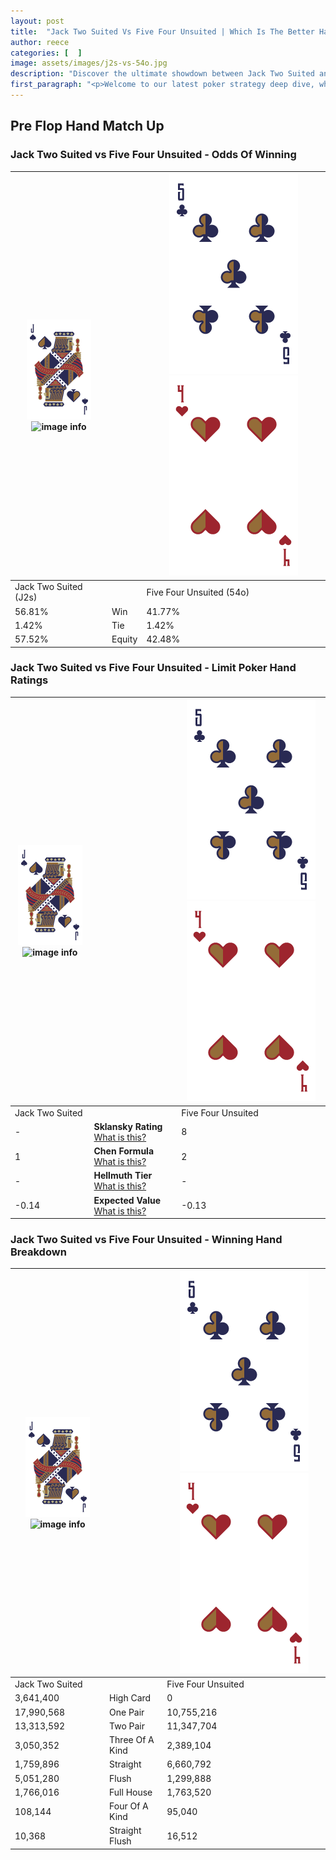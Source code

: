 ```yaml
---
layout: post
title:  "Jack Two Suited Vs Five Four Unsuited | Which Is The Better Hand In Poker? A Complete Guide"
author: reece
categories: [  ]
image: assets/images/j2s-vs-54o.jpg
description: "Discover the ultimate showdown between Jack Two Suited and Five Four Unsuited in poker! Uncover the odds, strategies, and scenarios where one hand triumphs over the other. Get ready to up your poker game with this thrilling analysis."
first_paragraph: "<p>Welcome to our latest poker strategy deep dive, where we're pitting two distinct hands against each other in a high-stakes showdown: Jack Two Suited vs Five Four Unsuited.</p><p>In the dynamic world of poker, every decision counts, and knowing which hand holds the upper hand is key to your success at the table.</p><p>In this article, we'll dissect these two hands, explore the scenarios where one dominates the other, and equip you with the knowledge to make strategic choices that can tip the odds in your favor.</p><p>Get ready to unravel the intriguing dynamics of these poker hands and elevate your game to new heights.</p>"
---
```




[comment]: # (sp0)

## Pre Flop Hand Match Up

<div class="table hand-ratings" markdown="1"> 



### Jack Two Suited vs Five Four Unsuited - Odds Of Winning


    
| ![image info](assets/images/hand1/J.png) ![image info](assets/images/hand1/2s.png) |  | ![image info](assets/images/hand2/5.png) ![image info](assets/images/hand2/4o.png) |
| -------- | -------- | -------- |
| Jack Two Suited (J2s) |  | Five Four Unsuited (54o) |
| 56.81% | Win | 41.77% |
| 1.42% | Tie | 1.42% |
| 57.52% | Equity | 42.48% |




[comment]: # (sp1)



### Jack Two Suited vs Five Four Unsuited - Limit Poker Hand Ratings


    
| ![image info](assets/images/hand1/J.png) ![image info](assets/images/hand1/2s.png) |  | ![image info](assets/images/hand2/5.png) ![image info](assets/images/hand2/4o.png) |
| -------- | -------- | -------- |
| Jack Two Suited |  | Five Four Unsuited |
| - | **Sklansky Rating** [What is this?](/sklansky-rating-explained) | 8 |
| 1 | **Chen Formula** [What is this?](/chen-formula-explained) | 2 |
| - | **Hellmuth Tier** [What is this?](/Hellmuth-tier-explained) | - |
| -0.14 | **Expected Value** [What is this?](/expected-value-explained) | -0.13 |




[comment]: # (sp2)



### Jack Two Suited vs Five Four Unsuited - Winning Hand Breakdown


    
| ![image info](assets/images/hand1/J.png) ![image info](assets/images/hand1/2s.png) |  | ![image info](assets/images/hand2/5.png) ![image info](assets/images/hand2/4o.png) |
| -------- | -------- | -------- |
| Jack Two Suited |  | Five Four Unsuited |
| 3,641,400 | High Card | 0 |
| 17,990,568 | One Pair | 10,755,216 |
| 13,313,592 | Two Pair | 11,347,704 |
| 3,050,352 | Three Of A Kind | 2,389,104 |
| 1,759,896 | Straight | 6,660,792 |
| 5,051,280 | Flush | 1,299,888 |
| 1,766,016 | Full House | 1,763,520 |
| 108,144 | Four Of A Kind | 95,040 |
| 10,368 | Straight Flush | 16,512 |




[comment]: # (sp3)



</div>

[comment]: # (sp4)



[comment]: # (sp5)

